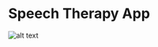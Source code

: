 # Speech Therapy App

![alt text](https://github.com/shaznan/speech-therapy-app/blob/documentation/docs/assets/App%20into%20with%20animation.gif?raw=true)
